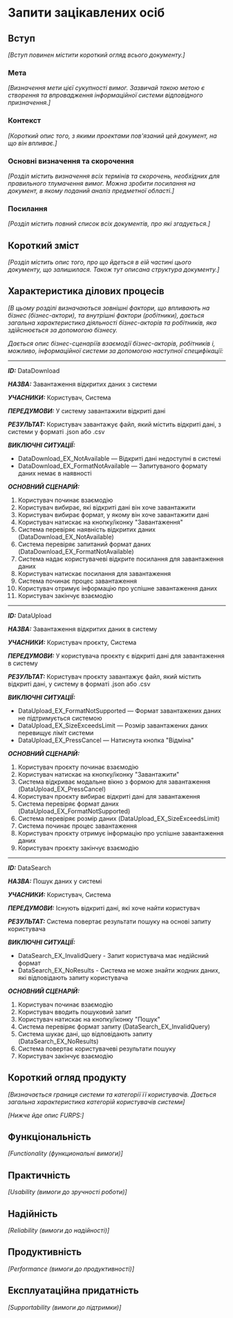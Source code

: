 # Запити зацікавлених осіб

## Вступ

*[Вступ повинен містити короткий огляд всього документу.]*

### Мета

*[Визначення мети цієї сукупності вимог. Зазвичай такою метою є створення та впровадження 
 інформаційної системи відповідного призначення.]*

### Контекст

*[Короткий опис того, з якими проектами пов'язаний цей документ, на що він впливає.]*


### Основні визначення та скорочення

*[Розділ містить визначення всіх термінів та скорочень, необхідних для правильного
тлумачення вимог. Можна зробити посилання на документ, в якому поданий аналіз предметної області.]*


### Посилання

*[Розділ містить повний список всіх документів, про які згадується.]*


## Короткий зміст

*[Розділ містить опис того, про що йдеться в еій частині цього документу, що залишилася. 
Також тут описана структура документу.]*

## Характеристика ділових процесів

*[В цьому розділі визначаються зовнішні фактори, що впливають на бізнес (бізнес-актори), 
та внутрішні фактори (робітники), дається загальна характеристика діяльності бізнес-акторів 
та робітників, яка здійснюється за допомогою бізнесу.*

*Дається опис бізнес-сценаріїв взаємодії бізнес-акторів, робітників і, можливо, інформаційної системи за допомогою наступної
специфікації:*

---
   
***ID:*** DataDownload
    
***НАЗВА:*** Завантаження відкритих даних з системи
    
***УЧАСНИКИ:*** Користувач, Система

***ПЕРЕДУМОВИ:*** У систему завантажили відкриті дані

***РЕЗУЛЬТАТ:*** Користувач завантажує файл, який містить відкриті дані, з системи у форматі .json або .csv

***ВИКЛЮЧНІ СИТУАЦІЇ:***

- DataDownload_EX_NotAvailable — Відкриті дані недоступні в системі
- DataDownload_EX_FormatNotAvailable — Запитуваного формату даних немає в наявності

***ОСНОВНИЙ СЦЕНАРІЙ:***

1. Користувач починає взаємодію
2. Користувач вибирає, які відкриті дані він хоче завантажити
3. Користувач вибирає формат, у якому він хоче завантажити дані
4. Користувач натискає на кнопку/іконку "Завантаження"
5. Система перевіряє наявність відкритих даних (DataDownload_EX_NotAvailable)
6. Система перевіряє запитаний формат даних (DataDownload_EX_FormatNotAvailable)
7. Система надає користувачеві відкрите посилання для завантаження даних
8. Користувач натискає посилання для завантаження
9. Система починає процес завантаження
10. Користувач отримує інформацію про успішне завантаження даних
11. Користувач закінчує взаємодію

---

***ID:*** DataUpload
    
***НАЗВА:*** Завантаження відкритих даних в систему
    
***УЧАСНИКИ:*** Користувач проєкту, Система

***ПЕРЕДУМОВИ:*** У користувача проєкту є відкриті дані для завантаження в систему

***РЕЗУЛЬТАТ:*** Користувач проєкту завантажує файл, який містить відкриті дані, у систему в форматі .json або .csv

***ВИКЛЮЧНІ СИТУАЦІЇ:***

- DataUpload_EX_FormatNotSupported — Формат завантажених даних не підтримується системою
- DataUpload_EX_SizeExceedsLimit — Розмір завантажених даних перевищує ліміт системи
- DataUpload_EX_PressCancel — Натиснута кнопка "Відміна"

***ОСНОВНИЙ СЦЕНАРІЙ:***

1. Користувач проєкту починає взаємодію
2. Користувач натискає на кнопку/іконку "Завантажити"
3. Система відкриває модальне вікно з формою для завантаження (DataUpload_EX_PressCancel)
4. Користувач проєкту вибирає відкриті дані для завантаження
5. Система перевіряє формат даних (DataUpload_EX_FormatNotSupported)
6. Система перевіряє розмір даних (DataUpload_EX_SizeExceedsLimit)
7. Система починає процес завантаження
8. Користувач проєкту отримує інформацію про успішне завантаження даних
9. Користувач проєкту закінчує взаємодію

---

***ID:*** DataSearch
    
***НАЗВА:*** Пошук даних у системі
    
***УЧАСНИКИ:*** Користувач, Система

***ПЕРЕДУМОВИ:*** Існують відкриті дані, які хоче найти користувач

***РЕЗУЛЬТАТ:*** Система повертає результати пошуку на основі запиту користувача

***ВИКЛЮЧНІ СИТУАЦІЇ:***

- DataSearch_EX_InvalidQuery - Запит користувача має недійсний формат
- DataSearch_EX_NoResults - Система не може знайти жодних даних, які відповідають запиту користувача

***ОСНОВНИЙ СЦЕНАРІЙ:***

1. Користувач починає взаємодію
2. Користувач вводить пошуковий запит
3. Користувач натискає на кнопку/іконку "Пошук"
4. Система перевіряє формат запиту (DataSearch_EX_InvalidQuery)
5. Система шукає дані, що відповідають запиту (DataSearch_EX_NoResults)
6. Система повертає користувачеві результати пошуку
7. Користувач закінчує взаємодію


## Короткий огляд продукту

*[Визначається границя системи та категорії її користувачів. Дається загальна характеристика категорій користувачів
системи]*

*[Нижче йде опис FURPS:]*


## Функціональність

*[Functionality (функциональні вимоги)]*

## Практичність

*[Usability (вимоги до зручності роботи)]*

## Надійність

*[Reliability (вимоги до надійності)]*

## Продуктивність

*[Performance (вимоги до продуктивності)]*

## Експлуатаційна придатність

*[Supportability (вимоги до підтримки)]*
